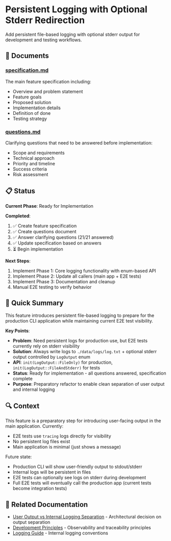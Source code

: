 # Persistent Logging with Optional Stderr Redirection

Add persistent file-based logging with optional stderr output for development and testing workflows.

## 📄 Documents

### [specification.md](./specification.md)

The main feature specification including:

- Overview and problem statement
- Feature goals
- Proposed solution
- Implementation details
- Definition of done
- Testing strategy

### [questions.md](./questions.md)

Clarifying questions that need to be answered before implementation:

- Scope and requirements
- Technical approach
- Priority and timeline
- Success criteria
- Risk assessment

## 📋 Status

**Current Phase**: Ready for Implementation

**Completed**:

1. ✅ Create feature specification
2. ✅ Create questions document
3. ✅ Answer clarifying questions (21/21 answered)
4. ✅ Update specification based on answers
5. ⏳ Begin implementation

**Next Steps**:

1. Implement Phase 1: Core logging functionality with enum-based API
2. Implement Phase 2: Update all callers (main app + E2E tests)
3. Implement Phase 3: Documentation and cleanup
4. Manual E2E testing to verify behavior

## 🎯 Quick Summary

This feature introduces persistent file-based logging to prepare for the production CLI application while maintaining current E2E test visibility.

**Key Points**:

- **Problem**: Need persistent logs for production use, but E2E tests currently rely on stderr visibility
- **Solution**: Always write logs to `./data/logs/log.txt` + optional stderr output controlled by `LogOutput` enum
- **API**: `init(LogOutput::FileOnly)` for production, `init(LogOutput::FileAndStderr)` for tests
- **Status**: Ready for implementation - all questions answered, specification complete
- **Purpose**: Preparatory refactor to enable clean separation of user output and internal logging

## 🔍 Context

This feature is a preparatory step for introducing user-facing output in the main application. Currently:

- E2E tests use `tracing` logs directly for visibility
- No persistent log files exist
- Main application is minimal (just shows a message)

Future state:

- Production CLI will show user-friendly output to stdout/stderr
- Internal logs will be persistent in files
- E2E tests can optionally see logs on stderr during development
- Full E2E tests will eventually call the production app (current tests become integration tests)

## 🔗 Related Documentation

- [User Output vs Internal Logging Separation](../../research/UX/user-output-vs-logging-separation.md) - Architectural decision on output separation
- [Development Principles](../../development-principles.md) - Observability and traceability principles
- [Logging Guide](../../contributing/logging-guide.md) - Internal logging conventions
